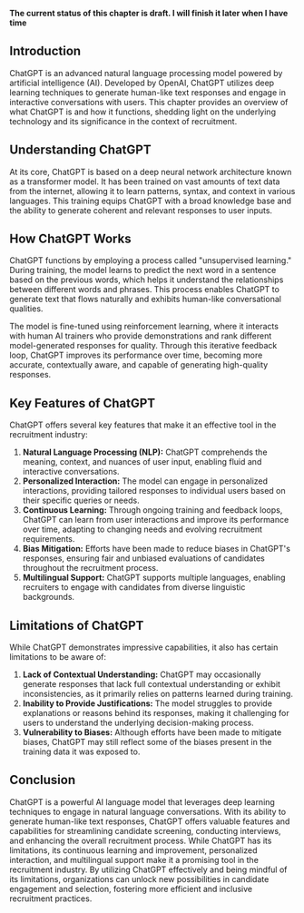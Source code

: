 **The current status of this chapter is draft. I will finish it later when I have time**

Introduction
------------

ChatGPT is an advanced natural language processing model powered by artificial intelligence (AI). Developed by OpenAI, ChatGPT utilizes deep learning techniques to generate human-like text responses and engage in interactive conversations with users. This chapter provides an overview of what ChatGPT is and how it functions, shedding light on the underlying technology and its significance in the context of recruitment.

Understanding ChatGPT
---------------------

At its core, ChatGPT is based on a deep neural network architecture known as a transformer model. It has been trained on vast amounts of text data from the internet, allowing it to learn patterns, syntax, and context in various languages. This training equips ChatGPT with a broad knowledge base and the ability to generate coherent and relevant responses to user inputs.

How ChatGPT Works
-----------------

ChatGPT functions by employing a process called "unsupervised learning." During training, the model learns to predict the next word in a sentence based on the previous words, which helps it understand the relationships between different words and phrases. This process enables ChatGPT to generate text that flows naturally and exhibits human-like conversational qualities.

The model is fine-tuned using reinforcement learning, where it interacts with human AI trainers who provide demonstrations and rank different model-generated responses for quality. Through this iterative feedback loop, ChatGPT improves its performance over time, becoming more accurate, contextually aware, and capable of generating high-quality responses.

Key Features of ChatGPT
-----------------------

ChatGPT offers several key features that make it an effective tool in the recruitment industry:

1. **Natural Language Processing (NLP):** ChatGPT comprehends the meaning, context, and nuances of user input, enabling fluid and interactive conversations.
2. **Personalized Interaction:** The model can engage in personalized interactions, providing tailored responses to individual users based on their specific queries or needs.
3. **Continuous Learning:** Through ongoing training and feedback loops, ChatGPT can learn from user interactions and improve its performance over time, adapting to changing needs and evolving recruitment requirements.
4. **Bias Mitigation:** Efforts have been made to reduce biases in ChatGPT's responses, ensuring fair and unbiased evaluations of candidates throughout the recruitment process.
5. **Multilingual Support:** ChatGPT supports multiple languages, enabling recruiters to engage with candidates from diverse linguistic backgrounds.

Limitations of ChatGPT
----------------------

While ChatGPT demonstrates impressive capabilities, it also has certain limitations to be aware of:

1. **Lack of Contextual Understanding:** ChatGPT may occasionally generate responses that lack full contextual understanding or exhibit inconsistencies, as it primarily relies on patterns learned during training.
2. **Inability to Provide Justifications:** The model struggles to provide explanations or reasons behind its responses, making it challenging for users to understand the underlying decision-making process.
3. **Vulnerability to Biases:** Although efforts have been made to mitigate biases, ChatGPT may still reflect some of the biases present in the training data it was exposed to.

Conclusion
----------

ChatGPT is a powerful AI language model that leverages deep learning techniques to engage in natural language conversations. With its ability to generate human-like text responses, ChatGPT offers valuable features and capabilities for streamlining candidate screening, conducting interviews, and enhancing the overall recruitment process. While ChatGPT has its limitations, its continuous learning and improvement, personalized interaction, and multilingual support make it a promising tool in the recruitment industry. By utilizing ChatGPT effectively and being mindful of its limitations, organizations can unlock new possibilities in candidate engagement and selection, fostering more efficient and inclusive recruitment practices.
